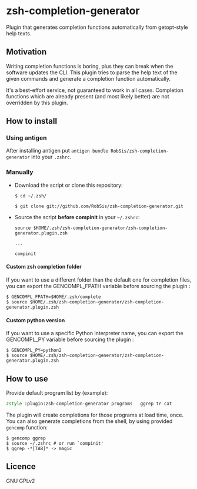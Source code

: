 # zsh-completion-generator

Plugin that generates completion functions automatically from getopt-style help texts.

## Motivation

Writing completion functions is boring, plus they can break when the software updates the CLI. This plugin tries to
parse the help text of the given commands and generate a completion function automatically.

It's a best-effort service, not guaranteed to work in all cases. Completion functions which are already present (and
most likely better) are not overridden by this plugin.

## How to install

### Using antigen

After installing antigen put `antigen bundle RobSis/zsh-completion-generator` into your `.zshrc`.

### Manually

- Download the script or clone this repository:

  `$ cd ~/.zsh/`

  `$ git clone git://github.com/RobSis/zsh-completion-generator.git`

- Source the script **before compinit** in your `~/.zshrc`:

  `source $HOME/.zsh/zsh-completion-generator/zsh-completion-generator.plugin.zsh`

  `...`

  `compinit`

#### Custom zsh completion folder

If you want to use a different folder than the default one for completion files, you can export the GENCOMPL_FPATH
variable before sourcing the plugin :

```
$ GENCOMPL_FPATH=$HOME/.zsh/complete
$ source $HOME/.zsh/zsh-completion-generator/zsh-completion-generator.plugin.zsh
```

#### Custom python version

If you want to use a specific Python interpreter name, you can export the GENCOMPL_PY variable before sourcing the
plugin :

```
$ GENCOMPL_PY=python2
$ source $HOME/.zsh/zsh-completion-generator/zsh-completion-generator.plugin.zsh
```

## How to use

Provide default program list by (example):

```zsh
zstyle :plugin:zsh-completion-generator programs   ggrep tr cat
```

The plugin will create completions for those programs at load time, once. You can also generate completions from the
shell, by using provided `gencomp` function:

```
$ gencomp ggrep
$ source ~/.zshrc # or run `compinit'
$ ggrep -*[TAB]* -> magic
```

## Licence

GNU GPLv2
